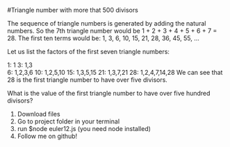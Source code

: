#Triangle number with more that 500 divisors

 The sequence of triangle numbers is generated by adding the natural numbers. So the 7th triangle number would be 1 + 2 + 3 + 4 + 5 + 6 + 7 = 28. The first ten terms would be:
 1, 3, 6, 10, 15, 21, 28, 36, 45, 55, ...

 Let us list the factors of the first seven triangle numbers:

  1: 1
  3: 1,3  
  6: 1,2,3,6
 10: 1,2,5,10
 15: 1,3,5,15
 21: 1,3,7,21
 28: 1,2,4,7,14,28
 We can see that 28 is the first triangle number to have over five divisors.

 What is the value of the first triangle number to have over five hundred divisors?


1. Download files
2. Go to project folder in your terminal
3. run $node euler12.js (you need node installed)
4. Follow me on github!
